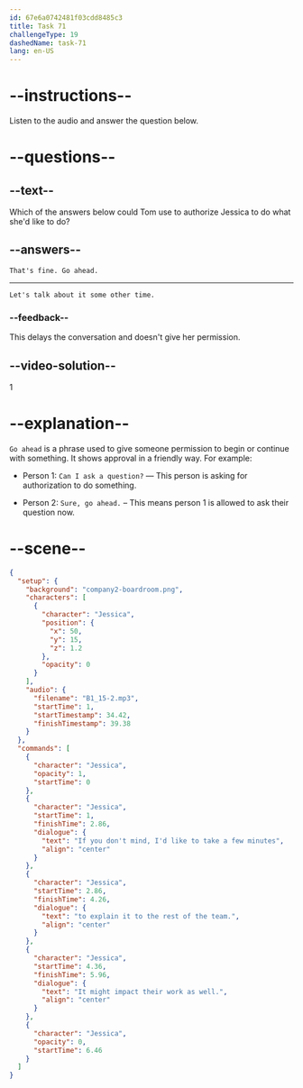 ```yaml
---
id: 67e6a0742481f03cdd8485c3
title: Task 71
challengeType: 19
dashedName: task-71
lang: en-US
---
```


<!-- (Audio) Jessica: If you don't mind, I'd like to take a few minutes to explain it to the rest of the team. It might impact their work as well. -->

<!-- SPEAKING -->

# --instructions--

Listen to the audio and answer the question below.

# --questions--

## --text--

Which of the answers below could Tom use to authorize Jessica to do what she'd like to do?

## --answers--

`That's fine. Go ahead.`

---

`Let's talk about it some other time.`

### --feedback--

This delays the conversation and doesn't give her permission.

## --video-solution--

1

# --explanation--

`Go ahead` is a phrase used to give someone permission to begin or continue with something. It shows approval in a friendly way. For example:

- Person 1: `Can I ask a question?` — This person is asking for authorization to do something.

- Person 2: `Sure, go ahead.` – This means person 1 is allowed to ask their question now.

# --scene--

```json
{
  "setup": {
    "background": "company2-boardroom.png",
    "characters": [
      {
        "character": "Jessica",
        "position": {
          "x": 50,
          "y": 15,
          "z": 1.2
        },
        "opacity": 0
      }
    ],
    "audio": {
      "filename": "B1_15-2.mp3",
      "startTime": 1,
      "startTimestamp": 34.42,
      "finishTimestamp": 39.38
    }
  },
  "commands": [
    {
      "character": "Jessica",
      "opacity": 1,
      "startTime": 0
    },
    {
      "character": "Jessica",
      "startTime": 1,
      "finishTime": 2.86,
      "dialogue": {
        "text": "If you don't mind, I'd like to take a few minutes",
        "align": "center"
      }
    },
    {
      "character": "Jessica",
      "startTime": 2.86,
      "finishTime": 4.26,
      "dialogue": {
        "text": "to explain it to the rest of the team.",
        "align": "center"
      }
    },
    {
      "character": "Jessica",
      "startTime": 4.36,
      "finishTime": 5.96,
      "dialogue": {
        "text": "It might impact their work as well.",
        "align": "center"
      }
    },
    {
      "character": "Jessica",
      "opacity": 0,
      "startTime": 6.46
    }
  ]
}
```
